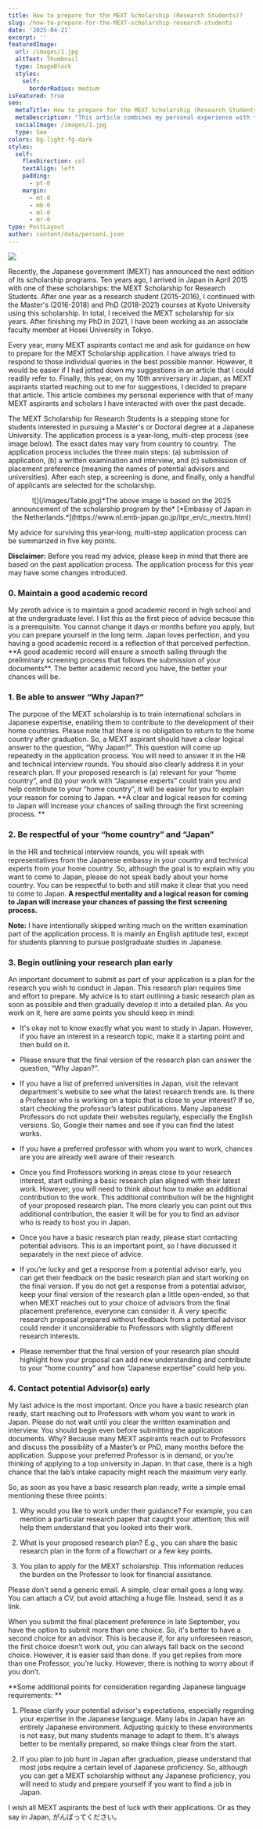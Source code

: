 ```yaml
---
title: How to prepare for the MEXT Scholarship (Research Students)?
slug: /how-to-prepare-for-the-MEXT-scholarship-research-students
date: '2025-04-21'
excerpt: ''
featuredImage:
  url: /images/1.jpg
  altText: Thumbnail
  type: ImageBlock
  styles:
    self:
      borderRadius: medium
isFeatured: true
seo:
  metaTitle: How to prepare for the MEXT Scholarship (Research Students)?
  metaDescription: "This article combines my personal experience with that of many MEXT aspirants and scholars I have interacted with over the past decade. \_"
  socialImage: /images/1.jpg
  type: Seo
colors: bg-light-fg-dark
styles:
  self:
    flexDirection: col
    textAlign: left
    padding:
      - pt-0
    margin:
      - mt-0
      - mb-0
      - ml-0
      - mr-0
type: PostLayout
author: content/data/person1.json
---
```

![](/images/1.jpg)

Recently, the Japanese government (MEXT) has announced the next edition of its scholarship programs. Ten years ago, I arrived in Japan in April 2015 with one of these scholarships: the MEXT Scholarship for Research Students. After one year as a research student (2015-2016), I continued with the Master's (2016-2018) and PhD (2018-2021) courses at Kyoto University using this scholarship. In total, I received the MEXT scholarship for six years. After finishing my PhD in 2021, I have been working as an associate faculty member at Hosei University in Tokyo. 

Every year, many MEXT aspirants contact me and ask for guidance on how to prepare for the MEXT Scholarship application. I have always tried to respond to those individual queries in the best possible manner. However, it would be easier if I had jotted down my suggestions in an article that I could readily refer to. Finally, this year, on my 10th anniversary in Japan, as MEXT aspirants started reaching out to me for suggestions, I decided to prepare that article. This article combines my personal experience with that of many MEXT aspirants and scholars I have interacted with over the past decade.  

The MEXT Scholarship for Research Students is a stepping stone for students interested in pursuing a Master's or Doctoral degree at a Japanese University. The application process is a year-long, multi-step process (see image below). The exact dates may vary from country to country.  The application process includes the three main steps: (a) submission of application, (b) a written examination and interview, and (c) submission of placement preference (meaning the names of potential advisors and universities). After each step, a screening is done, and finally, only a handful of applicants are selected for the scholarship.

<div style="text-align: center">![](/images/Table.jpg)*The above image is based on the 2025 announcement of the scholarship program by the* [*Embassy of Japan in the Netherlands.*](https://www.nl.emb-japan.go.jp/itpr_en/c_mextrs.html)</div>

<div style="text-align: center"></div>

My advice for surviving this year-long, multi-step application process can be summarized in five key points. 

**Disclaimer:** Before you read my advice, please keep in mind that there are based on the past application process. The application process for this year may have some changes introduced.

### 0. Maintain a good academic record

<div style="text-align: left">My zeroth advice is to maintain a good academic record in high school and at the undergraduate level. I list this as the first piece of advice because this is a prerequisite. You cannot change it days or months before you apply, but you can prepare yourself in the long term. Japan loves perfection, and you having a good academic record is a reflection of that perceived perfection. **A good academic record will ensure a smooth sailing through the preliminary screening process that follows the submission of your documents**. The better academic record you have, the better your chances will be.</div>

### 1. Be able to answer “Why Japan?”

The purpose of the MEXT scholarship is to train international scholars in Japanese expertise, enabling them to contribute to the development of their home countries. Please note that there is no obligation to return to the home country after graduation. So, a MEXT aspirant should have a clear logical answer to the question, “Why Japan?”. This question will come up repeatedly in the application process. You will need to answer it in the HR and technical interview rounds. You should also clearly address it in your research plan. If your proposed research is (a) relevant for your “home country”, and (b) your work with “Japanese experts” could train you and help contribute to your “home country”, it will be easier for you to explain your reason for coming to Japan. **A clear and logical reason for coming to Japan will increase your chances of sailing through the first screening process. **

### 2. Be respectful of your “home country” and “Japan”

In the HR and technical interview rounds, you will speak with representatives from the Japanese embassy in your country and technical experts from your home country. So, although the goal is to explain why you want to come to Japan, please do not speak badly about your home country. You can be respectful to both and still make it clear that you need to come to Japan. **A respectful mentality and a logical reason for coming to Japan will increase your chances of passing the first screening process.** 

**Note:** I have intentionally skipped writing much on the written examination part of the application process. It is mainly an English aptitude test, except for students planning to pursue postgraduate studies in Japanese.

### 3. Begin outlining your research plan early 

An important document to submit as part of your application is a plan for the research you wish to conduct in Japan. This research plan requires time and effort to prepare. My advice is to start outlining a basic research plan as soon as possible and then gradually develop it into a detailed plan. As you work on it, here are some points you should keep in mind:  

*   It's okay not to know exactly what you want to study in Japan. However, if you have an interest in a research topic, make it a starting point and then build on it. 

*   Please ensure that the final version of the research plan can answer the question, “Why Japan?”.  

*   If you have a list of preferred universities in Japan, visit the relevant department's website to see what the latest research trends are. Is there a Professor who is working on a topic that is close to your interest? If so, start checking the professor’s latest publications. Many Japanese Professors do not update their websites regularly, especially the English versions. So, Google their names and see if you can find the latest works.  

*   If you have a preferred professor with whom you want to work, chances are you are already well aware of their research.  

*   Once you find Professors working in areas close to your research interest, start outlining a basic research plan aligned with their latest work. However, you will need to think about how to make an additional contribution to the work. This additional contribution will be the highlight of your proposed research plan. The more clearly you can point out this additional contribution, the easier it will be for you to find an advisor who is ready to host you in Japan.     

*   Once you have a basic research plan ready, please start contacting potential advisors. This is an important point, so I have discussed it separately in the next piece of advice. 

*   If you’re lucky and get a response from a potential advisor early, you can get their feedback on the basic research plan and start working on the final version.
    If you do not get a response from a potential advisor, keep your final version of the research plan a little open-ended, so that when MEXT reaches out to your choice of advisors from the final placement preference, everyone can consider it. A very specific research proposal prepared without feedback from a potential advisor could render it unconsiderable to Professors with slightly different research interests. 

*   Please remember that the final version of your research plan should highlight how your proposal can add new understanding and contribute to your “home country” and how “Japanese expertise” could help you.   

### 4. Contact potential Advisor(s) early

My last advice is the most important. Once you have a basic research plan ready, start reaching out to Professors with whom you want to work in Japan. Please do not wait until you clear the written examination and interview. You should begin even before submitting the application documents. Why? Because many MEXT aspirants reach out to Professors and discuss the possibility of a Master’s or PhD, many months before the application. Suppose your preferred Professor is in demand, or you’re thinking of applying to a top university in Japan. In that case, there is a high chance that the lab’s intake capacity might reach the maximum very early. 

So, as soon as you have a basic research plan ready, write a simple email mentioning these three points: 

1.  Why would you like to work under their guidance? For example, you can mention a particular research paper that caught your attention; this will help them understand that you looked into their work. 

2.  What is your proposed research plan? E.g., you can share the basic research plan in the form of a flowchart or a few key points. 

3.  You plan to apply for the MEXT scholarship. This information reduces the burden on the Professor to look for financial assistance. 

Please don't send a generic email. A simple, clear email goes a long way. You can attach a CV, but avoid attaching a huge file. Instead, send it as a link. 

When you submit the final placement preference in late September, you have the option to submit more than one choice. So, it's better to have a second choice for an advisor. This is because if, for any unforeseen reason, the first choice doesn’t work out, you can always fall back on the second choice. However, it is easier said than done. If you get replies from more than one Professor, you’re lucky. However, there is nothing to worry about if you don’t.

**Some additional points for consideration regarding Japanese language requirements: **

1.  Please clarify your potential advisor's expectations, especially regarding your expertise in the Japanese language. Many labs in Japan have an entirely Japanese environment. Adjusting quickly to these environments is not easy, but many students manage to adapt to them. It's always better to be mentally prepared, so make things clear from the start. 

2.  If you plan to job hunt in Japan after graduation, please understand that most jobs require a certain level of Japanese proficiency. So, although you can get a MEXT scholarship without any Japanese proficiency, you will need to study and prepare yourself if you want to find a job in Japan. 

I wish all MEXT aspirants the best of luck with their applications. Or as they say in Japan, がんばってください。
